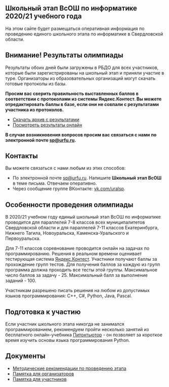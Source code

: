 ## Школьный этап ВсОШ по информатике 2020/21 учебного года

На этом сайте будет размещаться оперативная информация по проведению единого школьного этапа по информатике в Свердловской области.

## Внимание! Результаты олимпиады

Результаты обоих дней были загружены в РБДО для всех участников, которые были зарегистрированы на школьный этап и приняли участие в туре.
Организаторы из образовательных организаций могут скачать готовые протоколы из базы.

**Просим вас сверить правильность выставленных баллов в соответствии с протоколами из системы Яндекс.Контест. Вы можете отредактировать баллы
в базе, если они не совпали с результатами участника из протоколов.**

- [Скачать архив с результатами](https://github.com/alexbagirov/VsOSH-2020/raw/gh-pages/results.zip)
- [Посмотреть результаты онлайн](https://drive.google.com/drive/folders/1T4AB-24rYmmxEGYzxOpmBpF2xkeVQ9TQ?usp=sharing)

**В случае возникновения вопросов просим вас связаться с нами по электронной почте [sp@urfu.ru](mailto:sp@urfu.ru).**

## Контакты

Вы можете связаться с нами любым из этих способов:

- По электронной почте [sp@urfu.ru](mailto:sp@urfu.ru). Напишите **Школьный этап ВсОШ** в теме письма. Отвечаем оперативно.
- Через сообщение группе ВКонтакте: [vk.com/uralsp](vk.com/uralsp).

## Особенности проведения олимпиады

В 2020/21 учебном году единый школьный этап ВсОШ по информатике проводится для параллелей 7-8 классов всех муниципалитетов Свердловской области и для параллелей 7-11 классов Екатеринбурга, Нижнего Тагила, Новоуральска, Каменска-Уральского и Первоуральска.

Для 7-11 классов соревнование проводится онлайн на задачах по программированию. Решения в реальном времени оценивает тестирующая система [Яндекс.Контест](https://contest.yandex.ru). Участники получают баллы за прохождение групп тестов. Для получения баллов за каждую из групп программа должна проходить все тесты этой группы. Максимальное число баллов за задачу - 25. Максимальный балл за выполнение заданий - 100.

Участникам разрешено писать решения на любом из допустимых языков программирования: C++, C#, Python, Java, Pascal.

## Подготовка к участию

Если участник школьного этапа никогда не занимался программированием, рекомендуем пройти несколько занятий из бесплатного онлайн-учебника [Питонтьютор](https://pythontutor.ru) - он позволяет за короткое время изучить основы языка программирования Python.

## Документы

* [Методические рекомендации по проведению этапа](https://github.com/alexbagirov/roi-svx-school-2020/raw/gh-pages/method_recommendations.pdf)
* [Памятка для организаторов](https://docs.google.com/document/d/1vz380WiW112YVmbTJjWZjO0B5OYD8QjJxCG4pkmCpcI/edit)
* [Памятка для участников](https://docs.google.com/document/d/1Wzfod84aU-GpVGUFJdvARhkQ8LLx-w5kMxOQhFxdhjI/edit)
